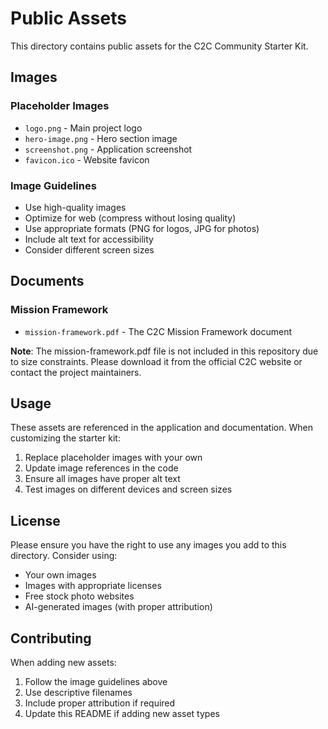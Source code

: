 # Public Assets

This directory contains public assets for the C2C Community Starter Kit.

## Images

### Placeholder Images

- `logo.png` - Main project logo
- `hero-image.png` - Hero section image
- `screenshot.png` - Application screenshot
- `favicon.ico` - Website favicon

### Image Guidelines

- Use high-quality images
- Optimize for web (compress without losing quality)
- Use appropriate formats (PNG for logos, JPG for photos)
- Include alt text for accessibility
- Consider different screen sizes

## Documents

### Mission Framework

- `mission-framework.pdf` - The C2C Mission Framework document

**Note**: The mission-framework.pdf file is not included in this repository due to size constraints. Please download it from the official C2C website or contact the project maintainers.

## Usage

These assets are referenced in the application and documentation. When customizing the starter kit:

1. Replace placeholder images with your own
2. Update image references in the code
3. Ensure all images have proper alt text
4. Test images on different devices and screen sizes

## License

Please ensure you have the right to use any images you add to this directory. Consider using:

- Your own images
- Images with appropriate licenses
- Free stock photo websites
- AI-generated images (with proper attribution)

## Contributing

When adding new assets:

1. Follow the image guidelines above
2. Use descriptive filenames
3. Include proper attribution if required
4. Update this README if adding new asset types
